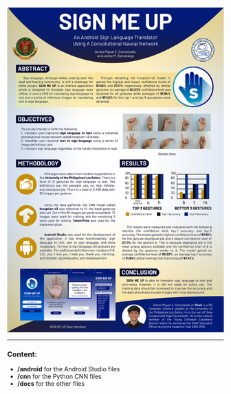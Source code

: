 ![alt text](./docs/poster/poster.png "Scientific Poster")
___

### Content:

* **/android** for the Android Studio files
* **/cnn** for the Python CNN files
* **/docs** for the other files